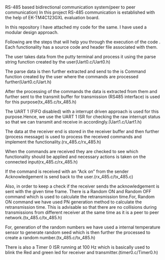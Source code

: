 RS-485 based bidirectional communication system(peer to peer communication)
In this project RS-485 communication is established with the help of EK-TM4C123GXL evaluation board.

In this repository I have attached my code for the same. I have used a modular design approach.

Following are the steps that will help you through the execution of the code . Each functionality has a source code and header file associated with them.

The user takes data from the putty terminal and process it using the parse string function created by the user(Uart0.c/Uart0.h)

The parse data is then further extracted and send to the is Command function created by the user where the commands are processed further(Uart0.c/Uart.h)

After the processing of the commands the data is extracted from them and further sent to the transmit buffer for transmission (RS485 interface) is used for this purpose(tx_485.c/tx_485.h)

The UART 1 (FIFO disabled) with a interrupt driven approach is used for this purpose.Hence, we use the UART 1 ISR for checking the raw interrupt status so that we can transmit and receive in accordingly.(Uart1.c/Uart1.h)

The data at the receiver end is stored in the receiver buffer and then further (process message) is used to process the received commands and implement the functionality.(rx_485.c/rx_485.h)

When the commands are received they are checked to see which functionality should be applied and necessary actions is taken on the connected input(rx_485.c/rx_485.h)

If the command is received with an “Ack on” from the sender Acknowledgement is send back to the user.(rx_485.c/tx_485.c)

Also, in order to keep a check if the receiver sends the acknowledgement is sent with the given time frame.
There is a Random ON and Random OFF command which is  used to calculate the retransmission time.For, Random ON command we have used PN generation method to calculate the retransmission time.
This is advisable so that there are no collisions during transmissions from different receiver at the same time as it is a peer to peer network.(tx_485.c/tx_485.h)

For, generation of the random numbers we have used a internal temperature sensor to generate random seed which is then further the processed to create a random number.(tx_485.c/tx_485.h)

There is also a Timer 0 ISR running at 100 Hz which is basically used to blink the Red and green led for receiver and transmitter.(timer0.c/Timer0.h)
